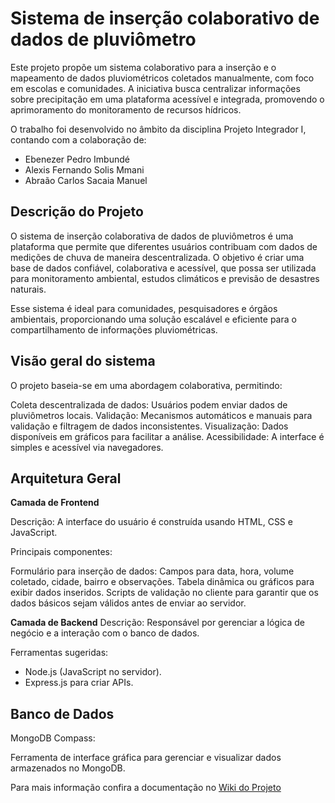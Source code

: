 # Sistema de inserção colaborativo de dados de pluviômetro

Este projeto propõe um sistema colaborativo para a inserção e o mapeamento de dados pluviométricos coletados manualmente, com foco em escolas e comunidades. A iniciativa busca centralizar informações sobre precipitação em uma plataforma acessível e integrada, promovendo o aprimoramento do monitoramento de recursos hídricos.

O trabalho foi desenvolvido no âmbito da disciplina Projeto Integrador I, contando com a colaboração de:

* Ebenezer Pedro Imbundé
* Alexis Fernando Solis Mmani
* Abraão Carlos Sacaia Manuel

## Descrição do Projeto

O sistema de inserção colaborativa de dados de pluviômetros é uma plataforma que permite que diferentes usuários contribuam com dados de medições de chuva de maneira descentralizada. O objetivo é criar uma base de dados confiável, colaborativa e acessível, que possa ser utilizada para monitoramento ambiental, estudos climáticos e previsão de desastres naturais.

Esse sistema é ideal para comunidades, pesquisadores e órgãos ambientais, proporcionando uma solução escalável e eficiente para o compartilhamento de informações pluviométricas.

## Visão geral do sistema

O projeto baseia-se em uma abordagem colaborativa, permitindo:

Coleta descentralizada de dados: Usuários podem enviar dados de pluviômetros locais.
Validação: Mecanismos automáticos e manuais para validação e filtragem de dados inconsistentes.
Visualização: Dados disponíveis em gráficos para facilitar a análise.
Acessibilidade: A interface é simples e acessível via navegadores.

## Arquitetura Geral

**Camada de Frontend**

Descrição: A interface do usuário é construída usando HTML, CSS e JavaScript.

Principais componentes:

Formulário para inserção de dados: Campos para data, hora, volume coletado, cidade, bairro e observações.
Tabela dinâmica ou gráficos para exibir dados inseridos.
Scripts de validação no cliente para garantir que os dados básicos sejam válidos antes de enviar ao servidor.

**Camada de Backend**
Descrição: Responsável por gerenciar a lógica de negócio e a interação com o banco de dados.

Ferramentas sugeridas:

* Node.js (JavaScript no servidor).
* Express.js para criar APIs.

## Banco de Dados
MongoDB Compass:

Ferramenta de interface gráfica para gerenciar e visualizar dados armazenados no MongoDB.

Para mais informação confira a documentação no [Wiki do Projeto](https://github.com/EbenezerPedro/pluviometro-insercao-dados/wiki/1.Proposta)
